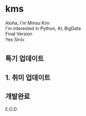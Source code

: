 # kms
Aloha, I'm Minsu Kim  
I'm interested in Python, AI, BigData  
Final Version  
Yes Sir👍
## 특기 업데이트
## 1. 취미 업데이트
## 개발완료
E.O.D
